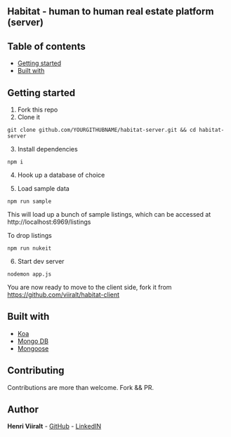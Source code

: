 ## Habitat - human to human real estate platform (server)

## Table of contents
* [Getting started](#getting-started)
* [Built with](#built-with)

## Getting started

1. Fork this repo
2. Clone it
```
git clone github.com/YOURGITHUBNAME/habitat-server.git && cd habitat-server
```

3. Install dependencies
```
npm i
```
4. Hook up a database of choice

5. Load sample data
```
npm run sample
```
This will load up a bunch of sample listings, which can be accessed at http://localhost:6969/listings

To drop listings

```
npm run nukeit
```
6. Start dev server
```
nodemon app.js
```

You are now ready to move to the client side, fork it from https://github.com/viiralt/habitat-client

## Built with

* [Koa](https://koajs.com/)
* [Mongo DB](www.mongodb.com)
* [Mongoose](http://mongoosejs.com/)

## Contributing

Contributions are more than welcome. Fork && PR. 

## Author

**Henri Viiralt** - [GitHub](https://github.com/viiralt/habitat-server/new/master?readme=1) - [LinkedIN](https://www.linkedin.com/in/viiralt/)


